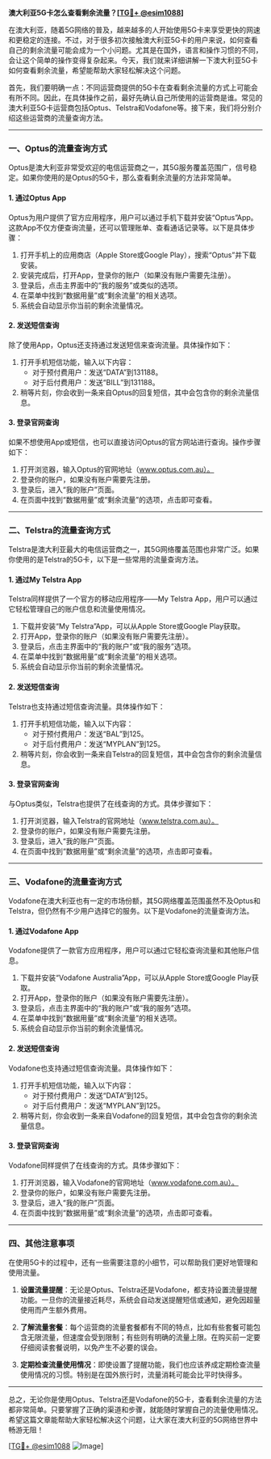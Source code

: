 **澳大利亚5G卡怎么查看剩余流量？[[TG💪+ @esim1088](https://t.me/s/esim1088)]**

在澳大利亚，随着5G网络的普及，越来越多的人开始使用5G卡来享受更快的网速和更稳定的连接。不过，对于很多初次接触澳大利亚5G卡的用户来说，如何查看自己的剩余流量可能会成为一个小问题。尤其是在国外，语言和操作习惯的不同，会让这个简单的操作变得复杂起来。今天，我们就来详细讲解一下澳大利亚5G卡如何查看剩余流量，希望能帮助大家轻松解决这个问题。

首先，我们要明确一点：不同运营商提供的5G卡在查看剩余流量的方式上可能会有所不同。因此，在具体操作之前，最好先确认自己所使用的运营商是谁。常见的澳大利亚5G卡运营商包括Optus、Telstra和Vodafone等。接下来，我们将分别介绍这些运营商的流量查询方法。

---

### **一、Optus的流量查询方式**

Optus是澳大利亚非常受欢迎的电信运营商之一，其5G服务覆盖范围广，信号稳定。如果你使用的是Optus的5G卡，那么查看剩余流量的方法非常简单。

#### **1. 通过Optus App**
Optus为用户提供了官方应用程序，用户可以通过手机下载并安装“Optus”App。这款App不仅方便查询流量，还可以管理账单、查看通话记录等。以下是具体步骤：

1. 打开手机上的应用商店（Apple Store或Google Play），搜索“Optus”并下载安装。
2. 安装完成后，打开App，登录你的账户（如果没有账户需要先注册）。
3. 登录后，点击主界面中的“我的服务”或类似的选项。
4. 在菜单中找到“数据用量”或“剩余流量”的相关选项。
5. 系统会自动显示你当前的剩余流量情况。

#### **2. 发送短信查询**
除了使用App，Optus还支持通过发送短信来查询流量。具体操作如下：

1. 打开手机短信功能，输入以下内容：
   - 对于预付费用户：发送“DATA”到131188。
   - 对于后付费用户：发送“BILL”到131188。
2. 稍等片刻，你会收到一条来自Optus的回复短信，其中会包含你的剩余流量信息。

#### **3. 登录官网查询**
如果不想使用App或短信，也可以直接访问Optus的官方网站进行查询。操作步骤如下：

1. 打开浏览器，输入Optus的官网地址（www.optus.com.au）。
2. 登录你的账户，如果没有账户需要先注册。
3. 登录后，进入“我的账户”页面。
4. 在页面中找到“数据用量”或“剩余流量”的选项，点击即可查看。

---

### **二、Telstra的流量查询方式**

Telstra是澳大利亚最大的电信运营商之一，其5G网络覆盖范围也非常广泛。如果你使用的是Telstra的5G卡，以下是一些常用的流量查询方法。

#### **1. 通过My Telstra App**
Telstra同样提供了一个官方的移动应用程序——My Telstra App，用户可以通过它轻松管理自己的账户信息和流量使用情况。

1. 下载并安装“My Telstra”App，可以从Apple Store或Google Play获取。
2. 打开App，登录你的账户（如果没有账户需要先注册）。
3. 登录后，点击主界面中的“我的账户”或“我的服务”选项。
4. 在菜单中找到“数据用量”或“剩余流量”的相关选项。
5. 系统会自动显示你当前的剩余流量情况。

#### **2. 发送短信查询**
Telstra也支持通过短信查询流量。具体操作如下：

1. 打开手机短信功能，输入以下内容：
   - 对于预付费用户：发送“BAL”到125。
   - 对于后付费用户：发送“MYPLAN”到125。
2. 稍等片刻，你会收到一条来自Telstra的回复短信，其中会包含你的剩余流量信息。

#### **3. 登录官网查询**
与Optus类似，Telstra也提供了在线查询的方式。具体步骤如下：

1. 打开浏览器，输入Telstra的官网地址（www.telstra.com.au）。
2. 登录你的账户，如果没有账户需要先注册。
3. 登录后，进入“我的账户”页面。
4. 在页面中找到“数据用量”或“剩余流量”的选项，点击即可查看。

---

### **三、Vodafone的流量查询方式**

Vodafone在澳大利亚也有一定的市场份额，其5G网络覆盖范围虽然不及Optus和Telstra，但仍然有不少用户选择它的服务。以下是Vodafone的流量查询方法。

#### **1. 通过Vodafone App**
Vodafone提供了一款官方应用程序，用户可以通过它轻松查询流量和其他账户信息。

1. 下载并安装“Vodafone Australia”App，可以从Apple Store或Google Play获取。
2. 打开App，登录你的账户（如果没有账户需要先注册）。
3. 登录后，点击主界面中的“我的账户”或“我的服务”选项。
4. 在菜单中找到“数据用量”或“剩余流量”的相关选项。
5. 系统会自动显示你当前的剩余流量情况。

#### **2. 发送短信查询**
Vodafone也支持通过短信查询流量。具体操作如下：

1. 打开手机短信功能，输入以下内容：
   - 对于预付费用户：发送“DATA”到125。
   - 对于后付费用户：发送“MYPLAN”到125。
2. 稍等片刻，你会收到一条来自Vodafone的回复短信，其中会包含你的剩余流量信息。

#### **3. 登录官网查询**
Vodafone同样提供了在线查询的方式。具体步骤如下：

1. 打开浏览器，输入Vodafone的官网地址（www.vodafone.com.au）。
2. 登录你的账户，如果没有账户需要先注册。
3. 登录后，进入“我的账户”页面。
4. 在页面中找到“数据用量”或“剩余流量”的选项，点击即可查看。

---

### **四、其他注意事项**

在使用5G卡的过程中，还有一些需要注意的小细节，可以帮助我们更好地管理和使用流量。

1. **设置流量提醒**：无论是Optus、Telstra还是Vodafone，都支持设置流量提醒功能。一旦你的流量接近耗尽，系统会自动发送提醒短信或通知，避免因超量使用而产生额外费用。
   
2. **了解流量套餐**：每个运营商的流量套餐都有不同的特点，比如有些套餐可能包含无限流量，但速度会受到限制；有些则有明确的流量上限。在购买前一定要仔细阅读套餐说明，以免产生不必要的误会。

3. **定期检查流量使用情况**：即使设置了提醒功能，我们也应该养成定期检查流量使用情况的习惯。特别是在国外旅行时，流量消耗可能会比平时快得多。

---

总之，无论你是使用Optus、Telstra还是Vodafone的5G卡，查看剩余流量的方法都非常简单。只要掌握了正确的渠道和步骤，就能随时掌握自己的流量使用情况。希望这篇文章能帮助大家轻松解决这个问题，让大家在澳大利亚的5G网络世界中畅游无阻！

[[TG💪+ @esim1088](https://t.me/s/esim1088) ![Image](https://i.postimg.cc/4NQfJmqS/Snipaste-2025-05-13-00-14-12.png)]